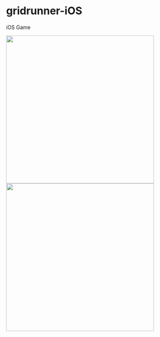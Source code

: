 # gridrunner-iOS
iOS Game

<p align="row">
<img src= "https://www.flickr.com/photos/199125516@N07/53182999723/" width="400" >
<img src= "https://flic.kr/p/2p2ALX6" width="400" >
</p>
